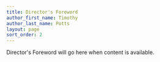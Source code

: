 ```yaml
---
title: Director's Foreword
author_first_name: Timothy
author_last_name: Potts
layout: page
sort_order: 2
---
```

Director's Foreword will go here when content is available.
